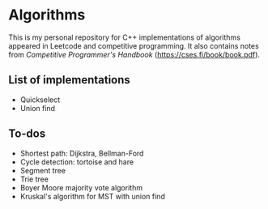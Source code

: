 # Algorithms
This is my personal repository for C++ implementations of algorithms appeared in Leetcode and competitive programming. It also contains notes from *Competitive Programmer's Handbook* (https://cses.fi/book/book.pdf).

## List of implementations
- Quickselect
- Union find

## To-dos
- Shortest path: Dijkstra, Bellman-Ford
- Cycle detection: tortoise and hare
- Segment tree
- Trie tree
- Boyer Moore majority vote algorithm
- Kruskal's algorithm for MST with union find
